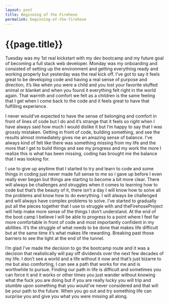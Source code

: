 ```yaml
---
layout: post
title: Beginning of the Firehose
permalink: beginning-of-the-firehose
---
```


# {{page.title}}

Tuesday was my 1st real kickstart with my dev bootcamp and my future goal of becoming a full stack web developer. Monday was my onboarding and consisted of setting up the environment and getting everything ready and working properly but yesterday was the real kick off. I’ve got to say it feels great to be developing code and having a real sense of purpose and direction, it’s like when you were a child and you lost your favorite stuffed animal or blanket and when you found it everything felt right in the world again. That warmth and comfort we felt as a children is the same feeling that I get when I come back to the code and it feels great to have that fulfilling experience. 

I never would’ve expected to have the sense of belonging and comfort in front of lines of code but I do and it’s strange that it feels so right when I have always said how much I would dislike it but I’m happy to say that I was grossly mistaken. Getting in front of code, building something, and see the results almost immediately gives me an amazing sense of balance. I’ve always kind of felt like there was something missing from my life and the more that I get to build things and see my progress and my work the more I realize this is what has been missing, coding has brought me the balance that I was looking for.

I use to give up anytime that I started to try and learn to code and some things in coding just never made full sense to me so I gave up before I even really ever began but things are starting to become a bit more clear. There will always be challenges and struggles when it comes to learning how to code but that’s the beauty of it, there isn’t a day I will know how to solve all the problems and know how to do everything. I will always be challenged and will always have complex problems to solve. I’ve started to gradually put all the pieces together that I use to struggle with and  theFirehoseProject will help make more sense of the things I don’t understand. At the end of the boot camp I believe I will be able to progress to a point where I feel far more comfortable in front of code and most importantly confident in my abilities. It’s the struggle of what needs to be done that makes life difficult but at the same time it’s what makes life rewarding. Breaking past those barriers to see the light at the end of the tunnel.

I’m glad I’ve made the decision to go the bootcamp route and it was a decision that realistically will pay off dividends over the next few decades of my life. I don’t see a world and a life without it now and that’s just bizarre to me but also comforting, I can see a path that works for me and is worthwhile to pursue. Finding our path in life is difficult and sometimes you can force it and it works or other times you just wander without knowing what the fuck you are doing but if you are really lucky you will trip and stumble upon something that you would’ve never considered and that will be your path to the future. When you go out and try something life can surprise you and give you what you were missing all along.
